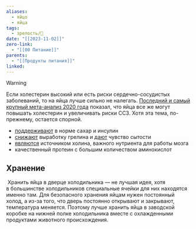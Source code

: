 ```yaml
---
aliases:
  - яйцо
  - яйца
tags:
  - зрелость/🌱
date: "[[2023-11-02]]"
zero-link:
  - "[[00 Питание]]"
parents:
  - "[[Продукты питания]]"
linked:
---
```


> [!WARNING] 
> Eсли холестерин высокий или есть риски сердечно-сосудистых заболеваний, то на яйца лучше сильно не налегать. [Последний и самый крупный мета-анализ 2020 года](https://www.ncbi.nlm.nih.gov/pmc/articles/PMC7400894/) показал, что яйца все же могут повышать холестерин и увеличивать риски ССЗ. Хотя эта тема, по-прежнему, остается спорной.


+ [поддерживают](https://pubmed.ncbi.nlm.nih.gov/25889354/) в норме сахар и инсулин
+ [снижают](https://pubmed.ncbi.nlm.nih.gov/16373948/) выработку грелина и [дают](https://pubmed.ncbi.nlm.nih.gov/20226994/) чувство сытости
+ [являются](https://pubmed.ncbi.nlm.nih.gov/19906248/) источником холина, важного нутриента для работы мозга
+ качественный протеин с большим количеством аминокислот
## Хранение
 Хранить яйца в дверце холодильника — не лучшая идея, хотя в большинстве холодильников специальные ячейки для них находятся именно там. Для безопасного хранения яйцам нужен постоянный холод, а из-за того, что дверь постоянно открывают и закрывают, температура меняется. Поэтому лучше хранить яйца в заводской коробке на нижней полке холодильника вместе с охлажденными продуктами животного происхождения.
